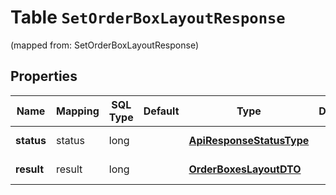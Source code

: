
# Table `SetOrderBoxLayoutResponse`
(mapped from: SetOrderBoxLayoutResponse)

## Properties
Name | Mapping | SQL Type | Default | Type | Description | Notes
---- | ------- | -------- | ------- | ---- | ----------- | -----
**status** | status | long |  | [**ApiResponseStatusType**](ApiResponseStatusType.md) |  |  [optional] [foreignkey]
**result** | result | long |  | [**OrderBoxesLayoutDTO**](OrderBoxesLayoutDTO.md) |  |  [optional] [foreignkey]




